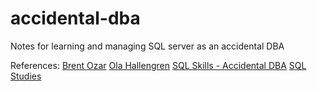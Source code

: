 # accidental-dba
Notes for learning and managing SQL server as an accidental DBA

References:
[Brent Ozar](https://www.brentozar.com/)
[Ola Hallengren](https://ola.hallengren.com/)
[SQL Skills - Accidental DBA](https://www.sqlskills.com/help/accidental-dba/)
[SQL Studies](https://sqlstudies.com/sql-homework/)
